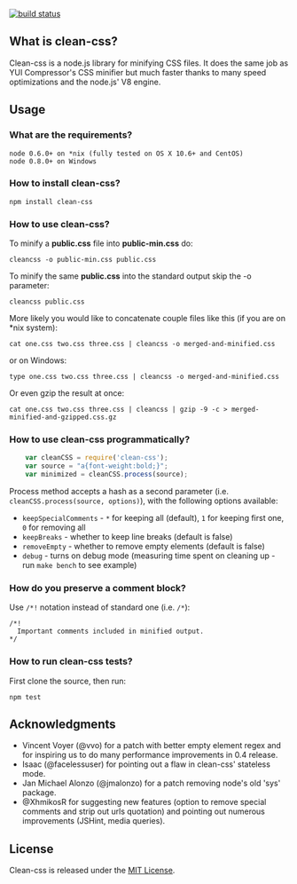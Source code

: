 [![build status](https://secure.travis-ci.org/GoalSmashers/clean-css.png)](http://travis-ci.org/GoalSmashers/clean-css)
## What is clean-css? ##

Clean-css is a node.js library for minifying CSS files. It does the same job as YUI Compressor's CSS minifier but much faster thanks to many speed optimizations and the node.js' V8 engine.

## Usage ##

### What are the requirements? ###

    node 0.6.0+ on *nix (fully tested on OS X 10.6+ and CentOS)
    node 0.8.0+ on Windows

### How to install clean-css? ###

    npm install clean-css

### How to use clean-css? ###

To minify a **public.css** file into **public-min.css** do:

    cleancss -o public-min.css public.css

To minify the same **public.css** into the standard output skip the -o parameter:

    cleancss public.css

More likely you would like to concatenate couple files like this (if you are on *nix system):

    cat one.css two.css three.css | cleancss -o merged-and-minified.css

or on Windows:

    type one.css two.css three.css | cleancss -o merged-and-minified.css

Or even gzip the result at once:

    cat one.css two.css three.css | cleancss | gzip -9 -c > merged-minified-and-gzipped.css.gz

### How to use clean-css programmatically? ###
```javascript
    var cleanCSS = require('clean-css');
    var source = "a{font-weight:bold;}";
    var minimized = cleanCSS.process(source);
```
Process method accepts a hash as a second parameter (i.e. `cleanCSS.process(source, options)`), with the following options available:

* `keepSpecialComments` - `*` for keeping all (default), `1` for keeping first one, `0` for removing all
* `keepBreaks` - whether to keep line breaks (default is false)
* `removeEmpty` - whether to remove empty elements (default is false)
* `debug` - turns on debug mode (measuring time spent on cleaning up - run `make bench` to see example)

### How do you preserve a comment block? ###

Use `/*!` notation instead of standard one (i.e. `/*`):

    /*!
      Important comments included in minified output.
    */

### How to run clean-css tests? ###

First clone the source, then run:

    npm test


## Acknowledgments ##

* Vincent Voyer (@vvo) for a patch with better empty element regex and for inspiring us to do many performance improvements in 0.4 release.
* Isaac (@facelessuser) for pointing out a flaw in clean-css' stateless mode.
* Jan Michael Alonzo (@jmalonzo) for a patch removing node's old 'sys' package.
* @XhmikosR for suggesting new features (option to remove special comments and strip out urls quotation) and pointing out numerous improvements (JSHint, media queries).

## License ##

Clean-css is released under the [MIT License](http://opensource.org/licenses/MIT).
